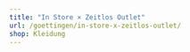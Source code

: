 ```yaml
---
title: "In Store × Zeitlos Outlet"
url: /goettingen/in-store-x-zeitlos-outlet/
shop: Kleidung
---
```

